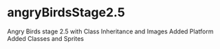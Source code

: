 # angryBirdsStage2.5
Angry Birds stage 2.5 with Class Inheritance and Images 
 Added Platform 
 Added Classes and Sprites
